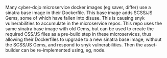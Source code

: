 
Many cyber-dojo microservice docker images (eg saver, differ) use a sinatra base image in their Dockerfile. 
This base image adds SCSS/JS Gems, some of which have fallen into disuse. 
This is causing snyk vulnerabilities to accumulate in the microservice repos. 
This repo uses the same sinatra base image with old Gems, but can be used to create the
required CSS/JS files as a pre-build step in these microservices, thus allowing their
Dockerfiles to upgrade to a new sinatra base image, without the SCSS/JS Gems, and respond to snyk vulnerabilities.
Then the asset-builder can be re-implemented using, eg, node.
